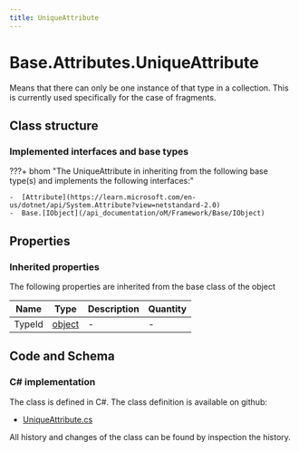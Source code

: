```yaml
---
title: UniqueAttribute
---
```


# Base.Attributes.UniqueAttribute

Means that there can only be one instance of that type in a collection. This is currently used specifically for the case of fragments.

## Class structure

### Implemented interfaces and base types

???+ bhom "The UniqueAttribute in inheriting from the following base type(s) and implements the following interfaces:"

    -  [Attribute](https://learn.microsoft.com/en-us/dotnet/api/System.Attribute?view=netstandard-2.0)
    -  Base.[IObject](/api_documentation/oM/Framework/Base/IObject)


## Properties

### Inherited properties
The following properties are inherited from the base class of the object

| Name             | Type             | Description      | Quantity         |
|------------------|------------------|------------------|------------------|
| TypeId | [object](https://learn.microsoft.com/en-us/dotnet/api/System.Object?view=netstandard-2.0) | - | - |


## Code and Schema

### C# implementation

The class is defined in C#. The class definition is available on github:

- [UniqueAttribute.cs](https://github.com/BHoM/BHoM/blob/develop/BHoM/Attributes\UniqueAttribute.cs)

All history and changes of the class can be found by inspection the history.
